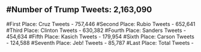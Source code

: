 #Number of Trump Tweets: 2,163,090
---
#First Place: Cruz Tweets - 757,446
#Second Place: Rubio Tweets - 652,641
#Third Place: Clinton Tweets - 630,382
#Fourth Place: Sanders Tweets - 454,634
#Fifth Place: Kasich Tweets - 179,954
#Sixth Place: Carson Tweets - 124,588
#Seventh Place: Jeb! Tweets - 85,787
#Last Place: Total Tweets -  
